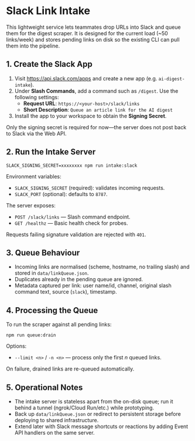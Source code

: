 # Slack Link Intake

This lightweight service lets teammates drop URLs into Slack and queue them for the digest scraper. It is designed for the current load (~50 links/week) and stores pending links on disk so the existing CLI can pull them into the pipeline.

## 1. Create the Slack App

1. Visit https://api.slack.com/apps and create a new app (e.g. `ai-digest-intake`).
2. Under **Slash Commands**, add a command such as `/digest`. Use the following settings:
   - **Request URL**: `https://<your-host>/slack/links`
   - **Short Description**: `Queue an article link for the AI digest`
3. Install the app to your workspace to obtain the **Signing Secret**.

Only the signing secret is required for now—the server does not post back to Slack via the Web API.

## 2. Run the Intake Server

```
SLACK_SIGNING_SECRET=xxxxxxxx npm run intake:slack
```

Environment variables:

- `SLACK_SIGNING_SECRET` (required): validates incoming requests.
- `SLACK_PORT` (optional): defaults to `8787`.

The server exposes:

- `POST /slack/links` — Slash command endpoint.
- `GET /healthz` — Basic health check for probes.

Requests failing signature validation are rejected with `401`.

## 3. Queue Behaviour

- Incoming links are normalised (scheme, hostname, no trailing slash) and stored in `data/linkQueue.json`.
- Duplicates already in the pending queue are ignored.
- Metadata captured per link: user name/id, channel, original slash command text, source (`slack`), timestamp.

## 4. Processing the Queue

To run the scraper against all pending links:

```
npm run queue:drain
```

Options:

- `--limit <n>` / `-n <n>` — process only the first _n_ queued links.

On failure, drained links are re-queued automatically.

## 5. Operational Notes

- The intake server is stateless apart from the on-disk queue; run it behind a tunnel (ngrok/Cloud Run/etc.) while prototyping.
- Back up `data/linkQueue.json` or redirect to persistent storage before deploying to shared infrastructure.
- Extend later with Slack message shortcuts or reactions by adding Event API handlers on the same server.
